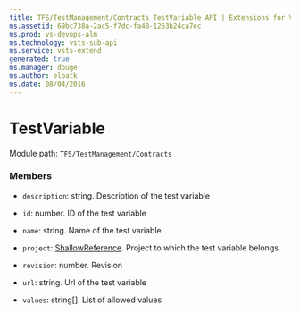 ```yaml
---
title: TFS/TestManagement/Contracts TestVariable API | Extensions for Visual Studio Team Services
ms.assetid: 69bc738a-2ac5-f7dc-fa48-1263b24ca7ec
ms.prod: vs-devops-alm
ms.technology: vsts-sub-api
ms.service: vsts-extend
generated: true
ms.manager: douge
ms.author: elbatk
ms.date: 08/04/2016
---
```


# TestVariable

Module path: `TFS/TestManagement/Contracts`


### Members

* `description`: string. Description of the test variable

* `id`: number. ID of the test variable

* `name`: string. Name of the test variable

* `project`: [ShallowReference](../../../TFS/TestManagement/Contracts/ShallowReference.md). Project to which the test variable belongs

* `revision`: number. Revision

* `url`: string. Url of the test variable

* `values`: string[]. List of allowed values

